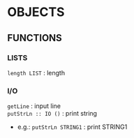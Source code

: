 # OBJECTS

## FUNCTIONS

### LISTS
`length LIST` : length

### I/O
`getLine` : input line  
`putStrLn :: IO ()` : print string  
*	e.g.: `putStrLn STRING1` : print STRING1